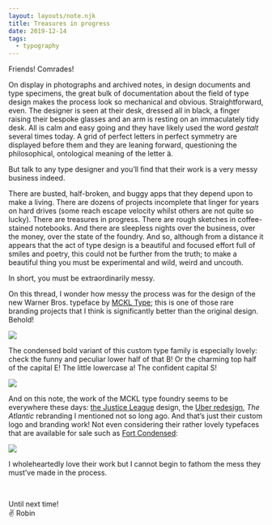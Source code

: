 ```yaml
---
layout: layouts/note.njk
title: Treasures in progress
date: 2019-12-14
tags:
  - typography
---
```


Friends! Comrades!

On display in photographs and archived notes, in design documents and type specimens, the great bulk of documentation about the field of type design makes the process look so mechanical and obvious. Straightforward, even. The designer is seen at their desk, dressed all in black, a finger raising their bespoke glasses and an arm is resting on an immaculately tidy desk. All is calm and easy going and they have likely used the word _gestalt_ several times today. A grid of perfect letters in perfect symmetry are displayed before them and they are leaning forward, questioning the philosophical, ontological meaning of the letter ä.

But talk to any type designer and you’ll find that their work is a very messy business indeed.

There are busted, half-broken, and buggy apps that they depend upon to make a living. There are dozens of projects incomplete that linger for years on hard drives (some reach escape velocity whilst others are not quite so lucky). There are treasures in progress. There are rough sketches in coffee-stained notebooks. And there are sleepless nights over the business, over the money, over the state of the foundry. And so, although from a distance it appears that the act of type design is a beautiful and focused effort full of smiles and poetry, this could not be further from the truth; to make a beautiful thing you must be experimental and wild, weird and uncouth.

In short, you must be extraordinarily messy.

On this thread, I wonder how messy the process was for the design of the new Warner Bros. typeface by [MCKL Type](https://mckltype.com/); this is one of those rare branding projects that I think is significantly better than the original design. Behold!

![](https://buttondown.s3.us-west-2.amazonaws.com/images/e4a913b6-5856-4753-88b4-c907748132ec.png)

The condensed bold variant of this custom type family is especially lovely: check the funny and peculiar lower half of that B! Or the charming top half of the capital E! The little lowercase a! The confident capital S!

![](https://buttondown.s3.us-west-2.amazonaws.com/images/f636652e-c7a4-44c5-9fe7-9144c58d0e79.png)

And on this note, the work of the MCKL type foundry seems to be everywhere these days: [the Justice League](https://mckltype.com/custom-typeface/justice-league/) design, the [Uber redesign](https://mckltype.com/custom-typeface/uber-move/), _The Atlantic_ rebranding I mentioned not so long ago. And that’s just their custom logo and branding work! Not even considering their rather lovely typefaces that are available for sale such as [Fort Condensed](https://mckltype.com/fort-condensed/):

![](https://buttondown.s3.us-west-2.amazonaws.com/images/21a2e99c-183a-4069-98a7-49a5bc64d414.png)

I wholeheartedly love their work but I cannot begin to fathom the mess they must’ve made in the process.

<br/>

Until next time! <br />
✌️ Robin

<br/>
<br/>
<br/>
<br/>

